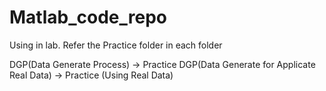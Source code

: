 # Matlab_code_repo
Using in lab.
Refer the Practice folder in each folder

DGP(Data Generate Process) -> Practice DGP(Data Generate for Applicate Real Data) -> Practice (Using Real Data)
